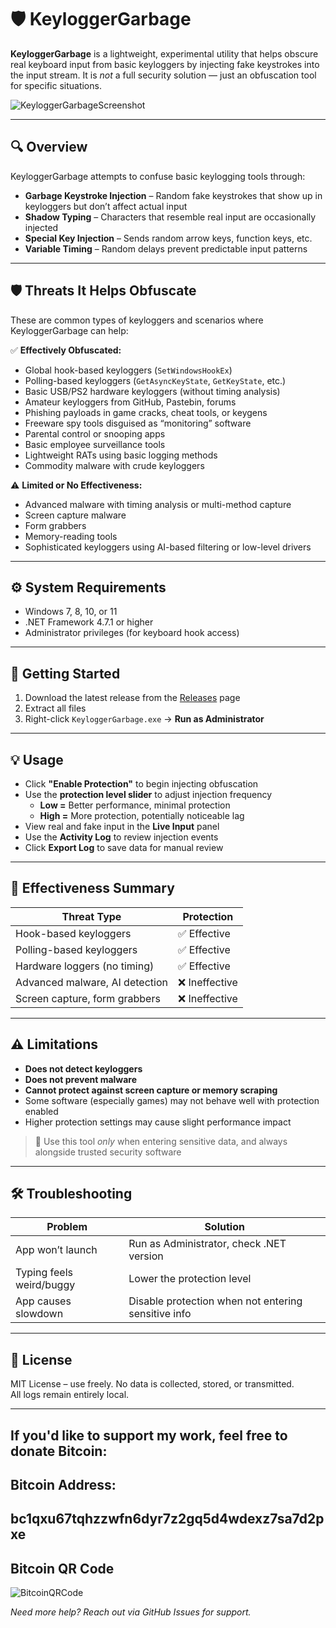 # 🛡️ KeyloggerGarbage

**KeyloggerGarbage** is a lightweight, experimental utility that helps obscure real keyboard input from basic keyloggers by injecting fake keystrokes into the input stream. It is *not* a full security solution — just an obfuscation tool for specific situations.

![KeyloggerGarbageScreenshot](https://github.com/user-attachments/assets/4f322496-2ddc-421f-903b-0f0836e99381)


---

## 🔍 Overview

KeyloggerGarbage attempts to confuse basic keylogging tools through:

- **Garbage Keystroke Injection** – Random fake keystrokes that show up in keyloggers but don’t affect actual input  
- **Shadow Typing** – Characters that resemble real input are occasionally injected  
- **Special Key Injection** – Sends random arrow keys, function keys, etc.  
- **Variable Timing** – Random delays prevent predictable input patterns  

---

## 🛡️ Threats It Helps Obfuscate

These are common types of keyloggers and scenarios where KeyloggerGarbage can help:

✅ **Effectively Obfuscated:**

- Global hook-based keyloggers (`SetWindowsHookEx`)
- Polling-based keyloggers (`GetAsyncKeyState`, `GetKeyState`, etc.)
- Basic USB/PS2 hardware keyloggers (without timing analysis)
- Amateur keyloggers from GitHub, Pastebin, forums
- Phishing payloads in game cracks, cheat tools, or keygens
- Freeware spy tools disguised as “monitoring” software
- Parental control or snooping apps
- Basic employee surveillance tools
- Lightweight RATs using basic logging methods
- Commodity malware with crude keyloggers

⚠️ **Limited or No Effectiveness:**

- Advanced malware with timing analysis or multi-method capture
- Screen capture malware
- Form grabbers
- Memory-reading tools
- Sophisticated keyloggers using AI-based filtering or low-level drivers

---

## ⚙️ System Requirements

- Windows 7, 8, 10, or 11  
- .NET Framework 4.7.1 or higher  
- Administrator privileges (for keyboard hook access)  

---

## 🚀 Getting Started

1. Download the latest release from the [Releases](https://github.com/yourusername/KeyloggerGarbage/releases) page  
2. Extract all files  
3. Right-click `KeyloggerGarbage.exe` → **Run as Administrator**

---

## 💡 Usage

- Click **"Enable Protection"** to begin injecting obfuscation
- Use the **protection level slider** to adjust injection frequency  
  - **Low =** Better performance, minimal protection  
  - **High =** More protection, potentially noticeable lag
- View real and fake input in the **Live Input** panel
- Use the **Activity Log** to review injection events  
- Click **Export Log** to save data for manual review

---

## 🧪 Effectiveness Summary

| Threat Type                     | Protection |
|--------------------------------|------------|
| Hook-based keyloggers          | ✅ Effective |
| Polling-based keyloggers       | ✅ Effective |
| Hardware loggers (no timing)   | ✅ Effective |
| Advanced malware, AI detection | ❌ Ineffective |
| Screen capture, form grabbers  | ❌ Ineffective |

---

## ⚠️ Limitations

- **Does not detect keyloggers**
- **Does not prevent malware**
- **Cannot protect against screen capture or memory scraping**
- Some software (especially games) may not behave well with protection enabled
- Higher protection settings may cause slight performance impact

> 🧠 Use this tool *only* when entering sensitive data, and always alongside trusted security software

---

## 🛠️ Troubleshooting

| Problem                        | Solution                                       |
|-------------------------------|------------------------------------------------|
| App won’t launch              | Run as Administrator, check .NET version      |
| Typing feels weird/buggy      | Lower the protection level                    |
| App causes slowdown           | Disable protection when not entering sensitive info |

---

## 📜 License

MIT License – use freely. No data is collected, stored, or transmitted.  
All logs remain entirely local.

---
If you'd like to support my work, feel free to donate Bitcoin:
---
Bitcoin Address:
---

bc1qxu67tqhzzwfn6dyr7z2gq5d4wdexz7sa7d2pxe
---
Bitcoin QR Code
---

![BitcoinQRCode](https://github.com/user-attachments/assets/18df8d50-ab93-4922-ad47-5a9a1b890793)


*Need more help? Reach out via GitHub Issues for support.*
